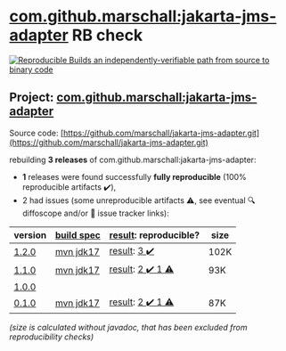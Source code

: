 [com.github.marschall:jakarta-jms-adapter](https://central.sonatype.com/artifact/com.github.marschall/jakarta-jms-adapter/1.2.0/versions) RB check
=======

[![Reproducible Builds](https://reproducible-builds.org/images/logos/rb.svg) an independently-verifiable path from source to binary code](https://reproducible-builds.org/)

## Project: [com.github.marschall:jakarta-jms-adapter](https://central.sonatype.com/artifact/com.github.marschall/jakarta-jms-adapter/1.2.0/versions)

Source code: [https://github.com/marschall/jakarta-jms-adapter.git](https://github.com/marschall/jakarta-jms-adapter.git)

rebuilding **3 releases** of com.github.marschall:jakarta-jms-adapter:
- **1** releases were found successfully **fully reproducible** (100% reproducible artifacts :heavy_check_mark:),
- 2 had issues (some unreproducible artifacts :warning:, see eventual :mag: diffoscope and/or :memo: issue tracker links):

| version | [build spec](/BUILDSPEC.md) | [result](https://reproducible-builds.org/docs/jvm/): reproducible? | size |
| -- | --------- | ------ | -- |
| [1.2.0](https://central.sonatype.com/artifact/com.github.marschall/jakarta-jms-adapter/1.2.0/pom) | [mvn jdk17](jakarta-jms-adapter-1.2.0.buildspec) | [result](jakarta-jms-adapter-1.2.0.buildinfo): [3 :heavy_check_mark: ](jakarta-jms-adapter-1.2.0.buildcompare) | 102K |
| [1.1.0](https://central.sonatype.com/artifact/com.github.marschall/jakarta-jms-adapter/1.1.0/pom) | [mvn jdk17](jakarta-jms-adapter-1.1.0.buildspec) | [result](jakarta-jms-adapter-1.1.0.buildinfo): [2 :heavy_check_mark:  1 :warning:](jakarta-jms-adapter-1.1.0.buildcompare) | 93K |
| [1.0.0](https://central.sonatype.com/artifact/com.github.marschall/jakarta-jms-adapter/1.0.0/pom) | | | |
| [0.1.0](https://central.sonatype.com/artifact/com.github.marschall/jakarta-jms-adapter/0.1.0/pom) | [mvn jdk17](jakarta-jms-adapter-0.1.0.buildspec) | [result](jakarta-jms-adapter-0.1.0.buildinfo): [2 :heavy_check_mark:  1 :warning:](jakarta-jms-adapter-0.1.0.buildcompare) | 87K |

<i>(size is calculated without javadoc, that has been excluded from reproducibility checks)</i>
